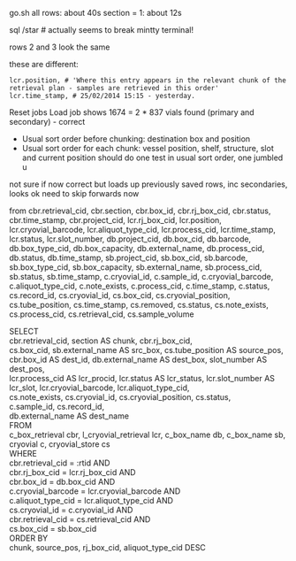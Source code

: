 go.sh
  all rows: about 40s
  section = 1: about 12s

sql <db>/star # actually seems to break mintty terminal!

rows 2 and 3 look the same

these are different:

    lcr.position, # 'Where this entry appears in the relevant chunk of the retrieval plan - samples are retrieved in this order'
    lcr.time_stamp, # 25/02/2014 15:15 - yesterday. 

Reset jobs
Load job shows 1674 = 2 * 837 vials found (primary and secondary) - correct
 * Usual sort order before chunking: destination box and position
 * Usual sort order for each chunk: vessel position, shelf, structure, slot and current position
 should do one test in usual sort order, one jumbled u

not sure if now correct but loads up previously saved rows, inc secondaries, looks ok
need to skip forwards now

from 
cbr.retrieval_cid,
cbr.section,
cbr.box_id,
cbr.rj_box_cid,
cbr.status,
cbr.time_stamp,
cbr.project_cid,
lcr.rj_box_cid,
lcr.position,
lcr.cryovial_barcode,
lcr.aliquot_type_cid,
lcr.process_cid,
lcr.time_stamp,
lcr.status,
lcr.slot_number,
db.project_cid,
db.box_cid,
db.barcode,
db.box_type_cid,
db.box_capacity,
db.external_name,
db.process_cid,
db.status,
db.time_stamp,
sb.project_cid,
sb.box_cid,
sb.barcode,
sb.box_type_cid,
sb.box_capacity,
sb.external_name,
sb.process_cid,
sb.status,
sb.time_stamp,
c.cryovial_id,
c.sample_id,
c.cryovial_barcode,
c.aliquot_type_cid,
c.note_exists,
c.process_cid,
c.time_stamp,
c.status,
cs.record_id,
cs.cryovial_id,
cs.box_cid,
cs.cryovial_position,
cs.tube_position,
cs.time_stamp,
cs.removed,
cs.status,
cs.note_exists,
cs.process_cid,
cs.retrieval_cid,
cs.sample_volume


SELECT     
cbr.retrieval_cid, section AS chunk, cbr.rj_box_cid,     
cs.box_cid, sb.external_name AS src_box, cs.tube_position AS source_pos,      
cbr.box_id AS dest_id, db.external_name AS dest_box, slot_number AS dest_pos,     
lcr.process_cid AS lcr_procid, lcr.status AS lcr_status, lcr.slot_number AS lcr_slot, 
lcr.cryovial_barcode, lcr.aliquot_type_cid,     
cs.note_exists, cs.cryovial_id, cs.cryovial_position, cs.status,     
c.sample_id, cs.record_id,     
db.external_name AS dest_name  
FROM     
c_box_retrieval cbr, l_cryovial_retrieval lcr, c_box_name db, c_box_name sb, cryovial c, cryovial_store cs  
WHERE     
cbr.retrieval_cid   = :rtid AND     
cbr.rj_box_cid      = lcr.rj_box_cid AND     
cbr.box_id          = db.box_cid AND     
c.cryovial_barcode  = lcr.cryovial_barcode AND     
c.aliquot_type_cid  = lcr.aliquot_type_cid  AND     
cs.cryovial_id      = c.cryovial_id  AND     
cbr.retrieval_cid   = cs.retrieval_cid AND     
cs.box_cid          = sb.box_cid  
ORDER BY     
chunk, source_pos, rj_box_cid, aliquot_type_cid DESC    
